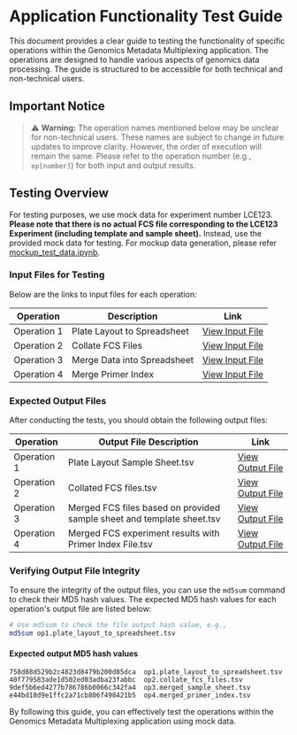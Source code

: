 # Application Functionality Test Guide

This document provides a clear guide to testing the functionality of specific operations within the Genomics Metadata Multiplexing application. The operations are designed to handle various aspects of genomics data processing. The guide is structured to be accessible for both technical and non-technical users.

## Important Notice

> ⚠️ **Warning:** The operation names mentioned below may be unclear for non-technical users. These names are subject to change in future updates to improve clarity. However, the order of execution will remain the same. Please refer to the operation number (e.g., `op[number]`) for both input and output results.

## Testing Overview

For testing purposes, we use mock data for experiment number LCE123. **Please note that there is no actual FCS file corresponding to the LCE123 Experiment (including template and sample sheet).** Instead, use the provided mock data for testing. For mockup data generation, please refer [mockup_test_data.ipynb](https://github.com/WEHI-ResearchComputing/Genomics-Metadata-Multiplexing/blob/shiny-r-dev/test/mockup_data/mockup_test_data.ipynb).

### Input Files for Testing

Below are the links to input files for each operation:

| Operation | Description | Link |
|-----------|-------------|------|
| Operation 1 | Plate Layout to Spreadsheet | [View Input File](https://github.com/WEHI-ResearchComputing/Genomics-Metadata-Multiplexing/tree/shiny-r-dev/test/input_files/op1.plate_layout_to_spreadsheet) |
| Operation 2 | Collate FCS Files | [View Input File](https://github.com/WEHI-ResearchComputing/Genomics-Metadata-Multiplexing/tree/shiny-r-dev/test/input_files/op2.collate_fcs_files) |
| Operation 3 | Merge Data into Spreadsheet | [View Input File](https://github.com/WEHI-ResearchComputing/Genomics-Metadata-Multiplexing/tree/shiny-r-dev/test/input_files/op3.merge_data_into_spreadsheet) |
| Operation 4 | Merge Primer Index | [View Input File](https://github.com/WEHI-ResearchComputing/Genomics-Metadata-Multiplexing/tree/shiny-r-dev/test/input_files/op4.merge_primer_index) |

### Expected Output Files

After conducting the tests, you should obtain the following output files:

| Operation | Output File Description | Link |
|-----------|-------------------------|------|
| Operation 1 | Plate Layout Sample Sheet.tsv | [View Output File](https://github.com/WEHI-ResearchComputing/Genomics-Metadata-Multiplexing/blob/shiny-r-dev/test/output_files/op1.plate_layout_to_spreadsheet.tsv) |
| Operation 2 | Collated FCS files.tsv | [View Output File](https://github.com/WEHI-ResearchComputing/Genomics-Metadata-Multiplexing/blob/shiny-r-dev/test/output_files/op2.collate_fcs_files.tsv) |
| Operation 3 | Merged FCS files based on provided sample sheet and template sheet.tsv | [View Output File](https://github.com/WEHI-ResearchComputing/Genomics-Metadata-Multiplexing/blob/shiny-r-dev/test/output_files/op3.merged_sample_sheet.tsv) |
| Operation 4 | Merged FCS experiment results with Primer Index File.tsv | [View Output File](https://github.com/WEHI-ResearchComputing/Genomics-Metadata-Multiplexing/blob/shiny-r-dev/test/output_files/op4.merged_primer_index.tsv) |

### Verifying Output File Integrity

To ensure the integrity of the output files, you can use the `md5sum` command to check their MD5 hash values. The expected MD5 hash values for each operation's output file are listed below:

```bash
# Use md5sum to check the file output hash value, e.g.,
md5sum op1.plate_layout_to_spreadsheet.tsv
```

#### Expected output MD5 hash values
```
758d88d529b2c4823d8479b200d85dca  op1.plate_layout_to_spreadsheet.tsv
40f779583ade1d502ed03adba23fabbc  op2.collate_fcs_files.tsv
9def5b6ed4277b786786b0066c342fa4  op3.merged_sample_sheet.tsv
e44bd18d9e1ffc2a71cb806f498421b5  op4.merged_primer_index.tsv
```

By following this guide, you can effectively test the operations within the Genomics Metadata Multiplexing application using mock data.


